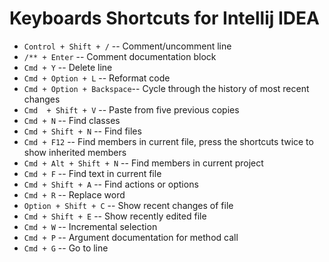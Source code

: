 # Keyboards Shortcuts for Intellij IDEA
* `Control + Shift + /`     -- Comment/uncomment line
* ` /** + Enter `           -- Comment documentation block
* `Cmd + Y`                 -- Delete line
* `Cmd + Option + L`        -- Reformat code
* `Cmd + Option + Backspace`-- Cycle through the history of most recent changes
* `Cmd  + Shift + V`        -- Paste from five previous copies
* `Cmd + N`                 -- Find classes
* `Cmd + Shift + N`         -- Find files
* `Cmd + F12`               -- Find members in current file, press the shortcuts twice to show inherited members
* `Cmd + Alt + Shift + N`   -- Find members in current project
* `Cmd + F`                 -- Find text in current file
* `Cmd + Shift + A`         -- Find actions or options
* `Cmd + R`                 -- Replace word
* `Option + Shift + C`      -- Show recent changes of file
* `Cmd + Shift + E`         -- Show recently edited file
* `Cmd + W`                 -- Incremental selection
* `Cmd + P`                 -- Argument documentation for method call
* `Cmd + G`                 -- Go to line
